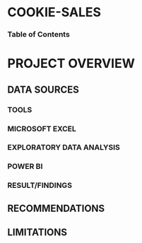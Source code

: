 # COOKIE-SALES

### Table of Contents

#  PROJECT OVERVIEW

## DATA SOURCES

### TOOLS

### MICROSOFT EXCEL

### EXPLORATORY DATA ANALYSIS

### POWER BI

### RESULT/FINDINGS

## RECOMMENDATIONS

## LIMITATIONS

